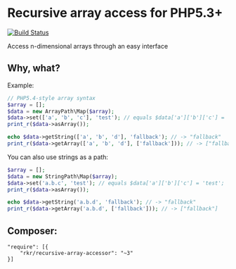 Recursive array access for PHP5.3+
==================================

[![Build Status](https://travis-ci.org/rkrx/php-recursive-array-access.svg?branch=master)](https://travis-ci.org/rkrx/php-recursive-array-access)

Access n-dimensional arrays through an easy interface

## Why, what?

Example:

```php
// PHP5.4-style array syntax
$array = [];
$data = new ArrayPath\Map($array);
$data->set(['a', 'b', 'c'], 'test'); // equals $data['a']['b']['c'] = 'test';
print_r($data->asArray());

echo $data->getString(['a', 'b', 'd'], 'fallback'); // -> "fallback"
print_r($data->getArray(['a', 'b', 'd'], ['fallback'])); // -> ["fallback"]
```

You can also use strings as a path:

```php
$array = [];
$data = new StringPath\Map($array);
$data->set('a.b.c', 'test'); // equals $data['a']['b']['c'] = 'test';
print_r($data->asArray());

echo $data->getString('a.b.d', 'fallback'); // -> "fallback"
print_r($data->getArray('a.b.d', ['fallback'])); // -> ["fallback"]
```

## Composer:

```
"require": [{
    "rkr/recursive-array-accessor": "~3"
}]
```
